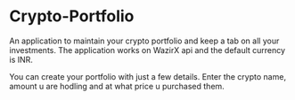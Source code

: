 # Crypto-Portfolio

An application to maintain your crypto portfolio and keep a tab on all your investments. The application works on WazirX api and the default currency is INR. 

You can create your portfolio with just a few details. Enter the crypto name, amount u are hodling and at what price u purchased them.
